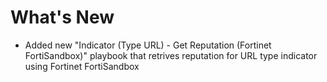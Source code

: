 # What's New

- Added new "Indicator (Type URL) - Get Reputation (Fortinet FortiSandbox)" playbook that retrives reputation for URL type indicator using Fortinet FortiSandbox